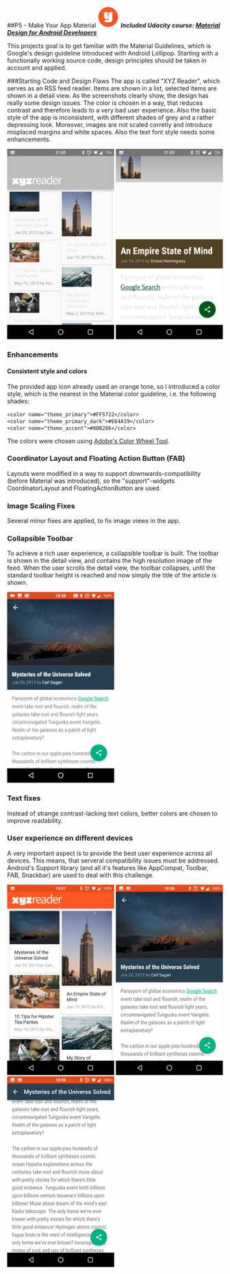 ##P5 - Make Your App Material <img style="position: center;" src="https://github.com/alex-gru/Udacity-Android-Dev-Nanodegre-P5/blob/master/XYZReader/src/main/res/mipmap-xxxhdpi/ic_launcher.png" width="50"> 
***Included Udacity course: [Material Design for Android Developers](https://www.udacity.com/course/material-design-for-android-developers--ud862)***

This projects goal is to get familiar with the Material Guidelines, which is Google's design guideline introduced with Android Lollipop. Starting with a functionally working source code, design principles should be taken in account and applied. 

###Starting Code and Design Flaws
The app is called "XYZ Reader", which serves as an RSS feed reader. Items are shown in a list, selected items are shown in a detail view. As the screenshots clearly show, the design has really some design issues. The color is chosen in a way, that reduces contrast and therefore leads to a very bad user experience. Also the basic style of the app is inconsistent, with different shades of grey and a rather depressing look. Moreover, images are not scaled corretly and introduce misplaced margins and white spaces. Also the text font style needs some enhancements. 

<img style="position: center;" src="https://github.com/alex-gru/Udacity-Android-Dev-Nanodegre-P5/blob/master/static/screenshots/P5%20-%20Make%20Your%20App%20Material_1.png" width="250">
<img style="position: center;" src="https://github.com/alex-gru/Udacity-Android-Dev-Nanodegre-P5/blob/master/static/screenshots/P5%20-%20Make%20Your%20App%20Material_2.png" width="250">

### Enhancements

#### Consistent style and colors
The provided app icon already used an orange tone, so I introduced a color style, which is the nearest in the Material color guideline, i.e. the following shades:

    <color name="theme_primary">#FF5722</color>
    <color name="theme_primary_dark">#E64A19</color>
    <color name="theme_accent">#00B286</color>
    
The colors were chosen using [Adobe's Color Wheel Tool](https://color.adobe.com/create/color-wheel/). 

### Coordinator Layout and Floating Action Button (FAB)
Layouts were modified in a way to support downwards-compatibility (before Material was introduced), so the "support"-widgets CoordinatorLayout and FloatingActionButton are used. 

### Image Scaling Fixes
Several minor fixes are applied, to fix image views in the app. 

### Collapsible Toolbar
To achieve a rich user experience, a collapsible toolbar is built. The toolbar is shown in the detail view, and contains the high resolution image of the feed. When the user scrolls the detail view, the toolbar collapses, until the standard toolbar height is reached and now simply the title of the article is shown. 

<img style="position: center;" src="https://github.com/alex-gru/Udacity-Android-Dev-Nanodegre-P5/blob/master/static/screenshots/P5%20-%20Make%20Your%20App%20Material_7.gif" width="250">

### Text fixes
Instead of strange contrast-lacking text colors, better colors are chosen to improve readability. 

### User experience on different devices
A very important aspect is to provide the best user experience across all devices. This means, that serveral compatibility issues must be addressed. Android's Support library (and all it's features like AppCompat, Toolbar, FAB, Snackbar) are used to deal with this challenge. 


<img style="position: center;" src="https://github.com/alex-gru/Udacity-Android-Dev-Nanodegre-P5/blob/master/static/screenshots/P5%20-%20Make%20Your%20App%20Material_3.png" width="250">
<img style="position: center;" src="https://github.com/alex-gru/Udacity-Android-Dev-Nanodegre-P5/blob/master/static/screenshots/P5%20-%20Make%20Your%20App%20Material_4.png" width="250">
<img style="position: center;" src="https://github.com/alex-gru/Udacity-Android-Dev-Nanodegre-P5/blob/master/static/screenshots/P5%20-%20Make%20Your%20App%20Material_5.png" width="250">
